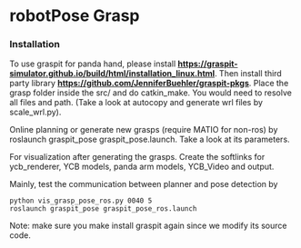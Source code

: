 # robotPose Grasp
### Installation

To use graspit for panda hand, please install **https://graspit-simulator.github.io/build/html/installation_linux.html**. Then install third party library **https://github.com/JenniferBuehler/graspit-pkgs**. Place the grasp folder inside the src/ and do catkin_make. You would need to resolve all files and path. (Take a look at autocopy and generate wrl files by scale_wrl.py). 

Online planning or generate new grasps (require MATIO for non-ros) by roslaunch graspit_pose graspit_pose.launch. Take a look at its parameters. 

For visualization after generating the grasps. Create the softlinks for ycb_renderer, YCB models, panda arm models, YCB_Video and output.

Mainly, test the communication between planner and pose detection by 
```Shell
python vis_grasp_pose_ros.py 0040 5
roslaunch graspit_pose graspit_pose_ros.launch
```
Note: make sure you make install graspit again since we modify its source code.